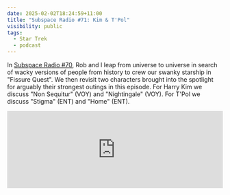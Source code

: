 ```yaml
---
date: 2025-02-02T18:24:59+11:00
title: "Subspace Radio #71: Kim & T'Pol"
visibility: public
tags:
  - Star Trek
  - podcast
---
```


In [Subspace Radio #70](https://www.subspace.fm/episodes/episode-70-unseen-crews-ld-5x08-upper-decks), Rob and I leap from universe to universe in search of wacky versions of people from history to crew our swanky starship in "Fissure Quest". We then revisit two characters brought into the spotlight for arguably their strongest outings in this episode. For Harry Kim we discuss "Non Sequitur" (VOY) and "Nightingale" (VOY). For T'Pol we discuss "Stigma" (ENT) and "Home" (ENT).

<iframe width="100%" height="180" frameborder="no" scrolling="no" seamless="" src="https://share.transistor.fm/e/7260687c"></iframe>
